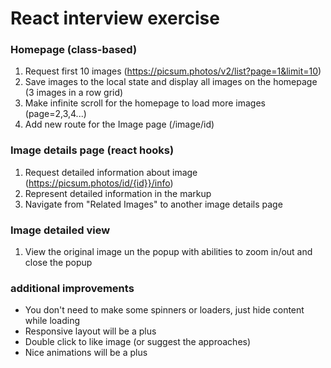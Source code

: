 # React interview exercise

### Homepage (class-based)
1. Request first 10 images (https://picsum.photos/v2/list?page=1&limit=10)
2. Save images to the local state and display all images on the homepage (3 images in a row grid)
3. Make infinite scroll for the homepage to load more images (page=2,3,4...)
4. Add new route for the Image page (/image/id)

### Image details page (react hooks)
1. Request detailed information about image (https://picsum.photos/id/{id}}/info)
2. Represent detailed information in the markup
3. Navigate from "Related Images" to another image details page

### Image detailed view 
1. View the original image un the popup with abilities to zoom in/out and close the popup

### additional improvements
- You don't need to make some spinners or loaders, just hide content while loading
- Responsive layout will be a plus
- Double click to like image (or suggest the approaches)
- Nice animations will be a plus
